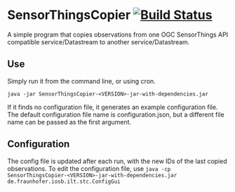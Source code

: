 # SensorThingsCopier [![Build Status](https://github.com/FraunhoferIOSB/SensorThingsCopier/workflows/Maven%20Build/badge.svg)](https://github.com/FraunhoferIOSB/SensorThingsCopier/actions)
A simple program that copies observations from one OGC SensorThings API compatible
service/Datastream to another service/Datastream.

## Use
Simply run it from the command line, or using cron.

`java -jar SensorThingsCopier-<VERSION>-jar-with-dependencies.jar`

If it finds no configuration file, it generates an example configuration file.
The default configuration file name is configuration.json, but a different file
name can be passed as the first argument.

## Configuration
The config file is updated after each run, with the new IDs of the last copied observations.
To edit the configuration file, use
`java -cp SensorThingsCopier-<VERSION>-jar-with-dependencies.jar de.fraunhofer.iosb.ilt.stc.ConfigGui`
